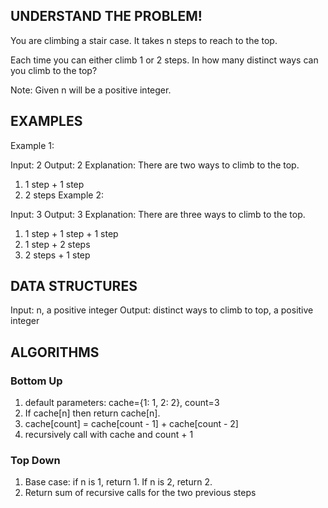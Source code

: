 ## UNDERSTAND THE PROBLEM!
You are climbing a stair case. It takes n steps to reach to the top.

Each time you can either climb 1 or 2 steps. In how many distinct ways can you climb to the top?

Note: Given n will be a positive integer.

## EXAMPLES
Example 1:

Input: 2
Output: 2
Explanation: There are two ways to climb to the top.
1. 1 step + 1 step
2. 2 steps
Example 2:

Input: 3
Output: 3
Explanation: There are three ways to climb to the top.
1. 1 step + 1 step + 1 step
2. 1 step + 2 steps
3. 2 steps + 1 step

## DATA STRUCTURES
Input: n, a positive integer
Output: distinct ways to climb to top, a positive integer

## ALGORITHMS

### Bottom Up
1. default parameters: cache={1: 1, 2: 2}, count=3
2. If cache[n] then return cache[n].
3. cache[count] = cache[count - 1] + cache[count - 2]
4. recursively call with cache and count + 1

### Top Down
1. Base case: if n is 1, return 1. If n is 2, return 2.
2. Return sum of recursive calls for the two previous steps


